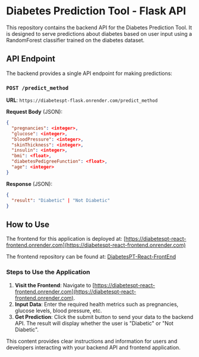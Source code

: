 # Diabetes Prediction Tool - Flask API

This repository contains the backend API for the Diabetes Prediction Tool. It is designed to serve predictions about diabetes based on user input using a RandomForest classifier trained on the diabetes dataset.

## API Endpoint

The backend provides a single API endpoint for making predictions:

### `POST /predict_method`

**URL**: `https://diabetespt-flask.onrender.com/predict_method`

**Request Body** (JSON):
```json
{
  "pregnancies": <integer>,
  "glucose": <integer>,
  "bloodPressure": <integer>,
  "skinThickness": <integer>,
  "insulin": <integer>,
  "bmi": <float>,
  "diabetesPedigreeFunction": <float>,
  "age": <integer>
}
```

**Response** (JSON):
```json
{
  "result": "Diabetic" | "Not Diabetic"
}
```

## How to Use

The frontend for this application is deployed at: [https://diabetespt-react-frontend.onrender.com](https://diabetespt-react-frontend.onrender.com)

The frontend repository can be found at: [DiabetesPT-React-FrontEnd](https://github.com/touseef0707/DiabetesPT-React-FrontEnd)

### Steps to Use the Application

1. **Visit the Frontend**: Navigate to [https://diabetespt-react-frontend.onrender.com](https://diabetespt-react-frontend.onrender.com).
2. **Input Data**: Enter the required health metrics such as pregnancies, glucose levels, blood pressure, etc.
3. **Get Prediction**: Click the submit button to send your data to the backend API. The result will display whether the user is "Diabetic" or "Not Diabetic".


This content provides clear instructions and information for users and developers interacting with your backend API and frontend application.
